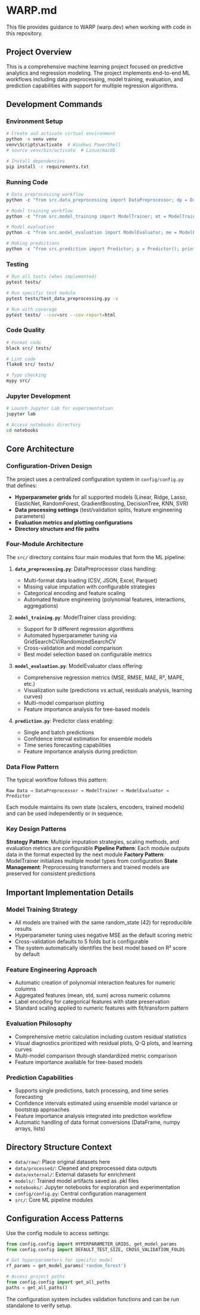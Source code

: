 # WARP.md

This file provides guidance to WARP (warp.dev) when working with code in this repository.

## Project Overview

This is a comprehensive machine learning project focused on predictive analytics and regression modeling. The project implements end-to-end ML workflows including data preprocessing, model training, evaluation, and prediction capabilities with support for multiple regression algorithms.

## Development Commands

### Environment Setup
```bash
# Create and activate virtual environment
python -m venv venv
venv\Scripts\activate  # Windows PowerShell
# source venv/bin/activate  # Linux/macOS

# Install dependencies
pip install -r requirements.txt
```

### Running Code
```python
# Data preprocessing workflow
python -c "from src.data_preprocessing import DataPreprocessor; dp = DataPreprocessor(); print('DataPreprocessor ready')"

# Model training workflow  
python -c "from src.model_training import ModelTrainer; mt = ModelTrainer(); models = mt.initialize_models(); print(f'Models initialized: {list(models.keys())}')"

# Model evaluation
python -c "from src.model_evaluation import ModelEvaluator; me = ModelEvaluator(); print('ModelEvaluator ready')"

# Making predictions
python -c "from src.prediction import Predictor; p = Predictor(); print('Predictor ready')"
```

### Testing
```bash
# Run all tests (when implemented)
pytest tests/

# Run specific test module
pytest tests/test_data_preprocessing.py -v

# Run with coverage
pytest tests/ --cov=src --cov-report=html
```

### Code Quality
```bash
# Format code
black src/ tests/

# Lint code
flake8 src/ tests/

# Type checking
mypy src/
```

### Jupyter Development
```bash
# Launch Jupyter Lab for experimentation
jupyter lab

# Access notebooks directory
cd notebooks
```

## Core Architecture

### Configuration-Driven Design
The project uses a centralized configuration system in `config/config.py` that defines:
- **Hyperparameter grids** for all supported models (Linear, Ridge, Lasso, ElasticNet, RandomForest, GradientBoosting, DecisionTree, KNN, SVR)
- **Data processing settings** (test/validation splits, feature engineering parameters)
- **Evaluation metrics and plotting configurations**
- **Directory structure and file paths**

### Four-Module Architecture
The `src/` directory contains four main modules that form the ML pipeline:

1. **`data_preprocessing.py`**: DataPreprocessor class handling:
   - Multi-format data loading (CSV, JSON, Excel, Parquet)
   - Missing value imputation with configurable strategies
   - Categorical encoding and feature scaling
   - Automated feature engineering (polynomial features, interactions, aggregations)

2. **`model_training.py`**: ModelTrainer class providing:
   - Support for 9 different regression algorithms
   - Automated hyperparameter tuning via GridSearchCV/RandomizedSearchCV
   - Cross-validation and model comparison
   - Best model selection based on configurable metrics

3. **`model_evaluation.py`**: ModelEvaluator class offering:
   - Comprehensive regression metrics (MSE, RMSE, MAE, R², MAPE, etc.)
   - Visualization suite (predictions vs actual, residuals analysis, learning curves)
   - Multi-model comparison plotting
   - Feature importance analysis for tree-based models

4. **`prediction.py`**: Predictor class enabling:
   - Single and batch predictions
   - Confidence interval estimation for ensemble models
   - Time series forecasting capabilities
   - Feature importance analysis during prediction

### Data Flow Pattern
The typical workflow follows this pattern:
```
Raw Data → DataPreprocessor → ModelTrainer → ModelEvaluator → Predictor
```

Each module maintains its own state (scalers, encoders, trained models) and can be used independently or in sequence.

### Key Design Patterns

**Strategy Pattern**: Multiple imputation strategies, scaling methods, and evaluation metrics are configurable
**Pipeline Pattern**: Each module outputs data in the format expected by the next module
**Factory Pattern**: ModelTrainer initializes multiple model types from configuration
**State Management**: Preprocessing transformers and trained models are preserved for consistent predictions

## Important Implementation Details

### Model Training Strategy
- All models are trained with the same random_state (42) for reproducible results
- Hyperparameter tuning uses negative MSE as the default scoring metric
- Cross-validation defaults to 5 folds but is configurable
- The system automatically identifies the best model based on R² score by default

### Feature Engineering Approach
- Automatic creation of polynomial interaction features for numeric columns
- Aggregated features (mean, std, sum) across numeric columns
- Label encoding for categorical features with state preservation
- Standard scaling applied to numeric features with fit/transform pattern

### Evaluation Philosophy  
- Comprehensive metric calculation including custom residual statistics
- Visual diagnostics prioritized with residual plots, Q-Q plots, and learning curves
- Multi-model comparison through standardized metric comparison
- Feature importance available for tree-based models

### Prediction Capabilities
- Supports single predictions, batch processing, and time series forecasting
- Confidence intervals estimated using ensemble model variance or bootstrap approaches
- Feature importance analysis integrated into prediction workflow
- Automatic handling of data format conversions (DataFrame, numpy arrays, lists)

## Directory Structure Context

- `data/raw/`: Place original datasets here
- `data/processed/`: Cleaned and preprocessed data outputs  
- `data/external/`: External datasets for enrichment
- `models/`: Trained model artifacts saved as .pkl files
- `notebooks/`: Jupyter notebooks for exploration and experimentation
- `config/config.py`: Central configuration management
- `src/`: Core ML pipeline modules

## Configuration Access Patterns

Use the config module to access settings:
```python
from config.config import HYPERPARAMETER_GRIDS, get_model_params
from config.config import DEFAULT_TEST_SIZE, CROSS_VALIDATION_FOLDS

# Get hyperparameters for specific model
rf_params = get_model_params('random_forest')

# Access project paths
from config.config import get_all_paths
paths = get_all_paths()
```

The configuration system includes validation functions and can be run standalone to verify setup.
